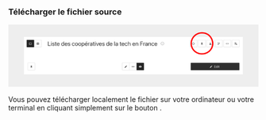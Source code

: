### Télécharger le fichier source

<div>
  <img
    alt="TUTORIAL-ACTIONS-DOWNLOAD"
    src="https://raw.githubusercontent.com/multi-coop/datami-website-content/main/images/tutorial/commented/tutorial-05.png"
    />
</div>

Vous pouvez télécharger localement le fichier sur votre ordinateur ou votre terminal en cliquant simplement sur le bouton <span class="icon"><i class="mdi mdi-download"></i></span> .
